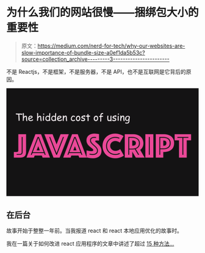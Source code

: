 # 为什么我们的网站很慢——捆绑包大小的重要性

> 原文：<https://medium.com/nerd-for-tech/why-our-websites-are-slow-importance-of-bundle-size-a0ef1da5b53c?source=collection_archive---------3----------------------->

不是 Reactjs，不是框架，不是服务器，不是 API，也不是互联网是它背后的原因。

![](img/b5908200d26361afbcd6e53ab9123e55.png)

## 在后台

故事开始于整整一年前。当我报道 react 和 react 本地应用优化的故事时。

我在一篇关于如何改进 react 应用程序的文章中讲述了超过 [15 种方法…](https://javascript.plainenglish.io/15-ways-to-improve-the-performance-of-your-react-application-459c93904eaf)